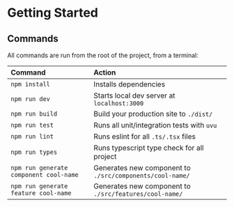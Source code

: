 # Getting Started

## Commands

All commands are run from the root of the project, from a terminal:

| Command                                   | Action                                                    |
|:------------------------------------------|:----------------------------------------------------------|
| `npm install`                             | Installs dependencies                                     |
| `npm run dev`                             | Starts local dev server at `localhost:3000`               |
| `npm run build`                           | Build your production site to `./dist/`                   |
| `npm run test`                            | Runs all unit/integration tests with `uvu`                |
| `npm run lint`                            | Runs eslint for all `.ts/.tsx` files                      |
| `npm run types`                           | Runs typescript type check for all project                |
| `npm run generate component cool-name`    | Generates new component to `./src/components/cool-name/`  |
| `npm run generate feature cool-name`      | Generates new component to `./src/features/cool-name/`    |
